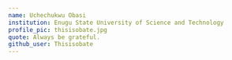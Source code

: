 ```yaml
---
name: Uchechukwu Obasi
institution: Enugu State University of Science and Technology
profile_pic: thisisobate.jpg
quote: Always be grateful.
github_user: Thisisobate
---
```

